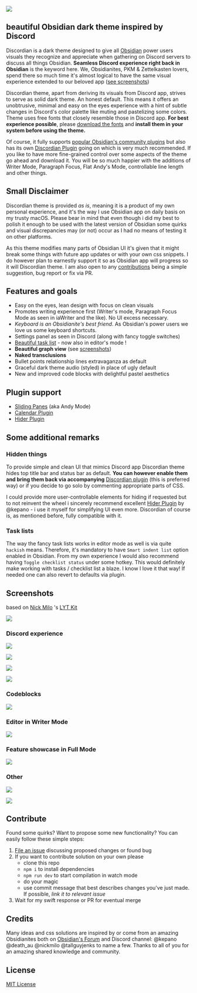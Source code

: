 ![](media/discordian-logo.png)

## beautiful Obsidian dark theme inspired by Discord 

Discordian is a dark theme designed to give all [Obsidian](https://obsidian.md) power users visuals they recognize and appreciate 
when gathering on Discord servers to discuss all things Obsidian. **Seamless Discord experience right back in Obsidian** 
is the keyword here. We, Obsidianites, PKM & Zettelkasten lovers, spend there so much time it's almost logical 
to have the same visual experience extended to our beloved app ([see screenshots](#screenshots))   

Discordian theme, apart from deriving its visuals from Discord app, strives to serve as solid dark theme. An honest default. 
This means it offers an unobtrusive, minimal and easy on the eyes experience with a hint of subtle changes in 
Discord's color palette like muting and pastelizing some colors. Theme uses free fonts that closely resemble those in 
Discord app. **For best experience possible**, please [download the fonts](media/fonts.zip) and **install them in your 
system before using the theme.**

Of course, it fully supports [popular Obsidian's community plugins](#plugin-support) but also has its own 
[Discordian Plugin](https://github.com/radekkozak/discordian-plugin) going on which is very much recommended. 
If you like to have more fine-grained control over some aspects of the theme go ahead and download it. 
You will be so much happier with the additions of Writer Mode, Paragraph Focus, Flat Andy's Mode, controllable 
line length and other things.

## Small Disclaimer

Discordian theme is provided *as is*, meaning it is a product of my own personal experience, and it's the way 
I use Obsidian app on daily basis on my trusty macOS. Please bear in mind that even though i did my best to polish it 
enough to be used with the latest version of Obsidian some quirks and visual discrepancies may (or not) occur 
as I had no means of testing it on other platforms. 
  
As this theme modifies many parts of Obsidian UI it's given that it might break some things with future 
app updates or with your own css snippets. I do however plan to earnestly support it so as Obsidian app 
will progress so it will Discordian theme. I am also open to any [contributions](#contribute) 
being a simple suggestion, bug report or fix via PR.    

## Features and goals

- Easy on the eyes, lean design with focus on clean visuals 
- Promotes writing experience first (Writer's mode, Paragraph Focus Mode as seen in iaWriter and the like). 
No UI excess necessary.  
- *Keyboard is an Obsidianite's best friend*. As Obsidian's power users we love us some keyboard shortcuts.
- Settings panel as seen in Discord (along with fancy toggle switches) 
- [Beautiful task list](#task-lists) - now also in editor's mode !
- **Beautiful graph view** (see [screenshots](#screenshots)) 
- **Naked transclusions**
- Bullet points relationship lines extravaganza as default
- Graceful dark theme audio (styled) in place of ugly default 
- New and improved code blocks with delightful pastel aesthetics

## Plugin support

- [Sliding Panes](https://github.com/deathau/sliding-panes-obsidian) (aka Andy Mode)
- [Calendar Plugin](https://github.com/liamcain/obsidian-calendar-plugin)
- [Hider Plugin](https://github.com/kepano/obsidian-hider)

## Some additional remarks 

### Hidden things

To provide simple and clean UI that mimics Discord app Discordian theme hides top title bar and status bar as default. 
**You can however enable them and bring them back via accompanying** [Discordian plugin](https://github.com/radekkozak/discordian-plugin) 
(this is preferred way) or if you decide to go solo by commenting appropriate parts of CSS.

I could provide more user-controllable elements for hiding if requested but to not reinvent the wheel i sincerely recommend
excellent [Hider Plugin](https://github.com/kepano/obsidian-hider) by @kepano - i use it myself for simplifying UI
even more. Discordian of course is, as mentioned before, fully compatible with it.

### Task lists

The way the fancy task lists works in editor mode as well is via quite `hackish` means. Therefore, it's mandatory 
to have `Smart indent list` option enabled in Obsidian. From my own experience I would also recommend having 
`Toggle checklist status` under some hotkey. This would definitely make working with tasks / checklist list a blaze.
I know I love it that way! If needed one can also revert to defaults via plugin.  

## Screenshots

based on [Nick Milo](https://github.com/nickmilo) 's [LYT Kit](https://www.linkingyourthinking.com)

![](media/screenshots/discordian-graph-view.png)

### Discord experience 

![](media/screenshots/discordian-settings.png)

![](media/screenshots/discordian-commands.png)

![](media/screenshots/discordian-tables.png)

![](media/screenshots/discordian-tasks.png)

### Codeblocks

![](media/screenshots/discordian-codeblocks.png)

### Editor in Writer Mode

![](media/screenshots/discordian-editor-mode.png)

### Feature showcase in Full Mode

![](media/screenshots/discordian-full-mode.png)

### Other

![](media/screenshots/discordian-calendar.png)

![](media/screenshots/discordian-preview-popover.png)

## Contribute

Found some quirks? Want to propose some new functionality? 
You can easily follow these simple steps:

1. [File an issue](https://github.com/radekkozak/discordian/issues/new) discussing proposed changes or found bug
2. If you want to contribute solution on your own please
    - clone this repo
    - `npm i` to install dependencies
    - `npm run dev` to start compilation in watch mode
    - do your magic
    - use commit message that best describes changes you've just made. If possible, *link it to relevant issue*  
3. Wait for my swift response or PR for eventual merge

## Credits

Many ideas and css solutions are inspired by or come from an amazing Obsidianites both on 
[Obsidian's Forum](http://forum.obsidian.md/) and Discord channel: @kepano @death_au @nickmilo @tallguyjenks 
to name a few. Thanks to all of you for an amazing shared knowledge and community.  

## License

[MIT License](./LICENSE)